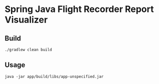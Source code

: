 # Spring Java Flight Recorder Report Visualizer

## Build

```shell
./gradlew clean build
```

## Usage

```shell
java -jar app/build/libs/app-unspecified.jar
```